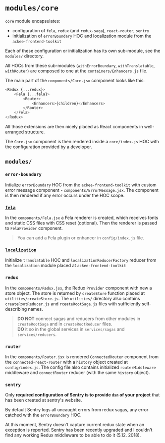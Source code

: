 # `modules/core`

`core` module encapsulates:

-   configuration of `fela`, `redux` (and `redux-saga`), `react-router`, `sentry`
-   initialization of `errorBoundary` HOC and localization module from the `ackee-frontend-toolkit`

Each of these configuration or initialization has its own sub-module, see the `modules/` directory.

All HOCs from these sub-modules (`withErrorBoundary`, `withTranslatable`, `withRouter`) are composed to one at the `containers/Enhancers.js` file.

The main part of the `components/Core.jsx` component looks like this:

```js
<Redux {...redux}>
    <Fela {...fela}>
        <Router>
            <Enhancers>{children}</Enhancers>
        </Router>
    </Fela>
</Redux>
```

All those extensions are then nicely placed as React components in well-arranged structure.

The `Core.jsx` component is then rendered inside a `core/index.js` HOC with the configuration provided by a developer.

## `modules/`

### `error-boundary`

Intialize `errorBoundary` HOC from the `ackee-frontend-toolkit` with custom error message component - `components/ErrorMessage.jsx`. The component is then rendered if any error occurs under the HOC scope.

### [`fela`](http://fela.js.org/)

In the `components/Fela.jsx` a Fela renderer is created,
which receives fonts and static CSS files with CSS reset (optional). Then the renderer is passed to `FelaProvider` component.

> You can add a Fela plugin or enhancer in `config/index.js` file.

### [`localization`](https://github.com/AckeeCZ/foolkit/tree/master/src/modules/localization)

Initialize `translatable` HOC and `localizationReducerFactory` reducer from the `localization` module placed at `ackee-frontend-toolkit`

### `redux`

In the `components/Redux.jsx`, the Redux `Provider` component with new a store object. The store is returned by `createStore` function placed at `utilities/createStore.js`. The `utilities/` directory also contains `createRootReducer.js` and `rceateRootSaga.js` files with sufficiently self-describing names.

> **DO NOT** connect sagas and reducers from other modules in `createRootSaga` and in `createRootReducer` files.<br/>**DO** it so in the global services in `services/sagas` and `services/reducers`.

### `router`

In the `components/Router.jsx` is rendered `ConnectedRouter` component from the `connected-react-router` with a `history` object created at `config/index.js`. The config file also contains initialized `routerMiddleware` middleware and `connectRouter` reducer (with the same `history` object).

### `sentry`

Only **required configuration of Sentry is to provide `dsn` of your project** that has been created at sentry's website.

By default Sentry logs all uncaught errors from redux sagas, any error catched with the `errorBoundary` HOC.

At this moment, Sentry doesn't capture current redux state when an exception is reported. Sentry has been recently upgraded and I couldn't find any working Redux middleware to be able to do it (5.12. 2018).
